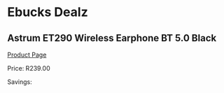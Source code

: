 
# Ebucks Dealz
## Astrum ET290 Wireless Earphone BT 5.0 Black
[Product Page](https://www.ebucks.com/web/shop/productSelected.do?prodId=1227724656&catId=1207273786)

Price: R239.00

Savings: 


	